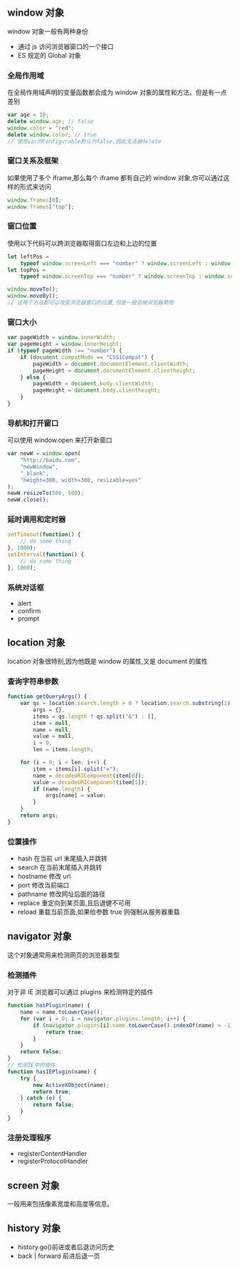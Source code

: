 ## window 对象

window 对象一般有两种身份

-   通过 js 访问浏览器窗口的一个接口
-   ES 规定的 Global 对象

### 全局作用域

在全局作用域声明的变量函数都会成为 window 对象的属性和方法。但是有一点差别

```js
var age = 10;
delete window.age; // false
window.color = "red";
delete window.color; // true
// 使用var的Configurable默认为false,因此无法被delete
```

### 窗口关系及框架

如果使用了多个 iframe,那么每个 iframe 都有自己的 window 对象,你可以通过这样的形式来访问

```js
window.frames[0];
window.frames["top"];
```

### 窗口位置

使用以下代码可以跨浏览器取得窗口左边和上边的位置

```js
let leftPos =
    typeof window.screenLeft === "number" ? window.screenLeft : window.screenX;
let topPos =
    typeof window.screenTop === "number" ? window.screenTop : window.screenY;

window.moveTo();
window.moveBy();
// 这两个方法都可以改变浏览器窗口的位置,但是一般会被浏览器禁用
```

### 窗口大小

```js
var pageWidth = window.innerWidth;
var pageHeight = window.innerHeight;
if (typeof pageWidth !== "number") {
    if (document.compatMode == "CSS1Compat") {
        pageWidth = document.documentElement.clientWidth;
        pageHeight = document.documentElement.clientheight;
    } else {
        pageWidth = document.body.clientWidth;
        pageHeight = document.body.clientheight;
    }
}
```

### 导航和打开窗口

可以使用 window.open 来打开新窗口

```js
var newW = window.open(
    "http://baidu.com",
    "newWindow",
    "_blank",
    "height=300, width=300, resizable=yes"
);
newW.resizeTo(500, 500);
newW.close();
```

### 延时调用和定时器

```js
setTimeout(function() {
    // do some thing
}, 1000);
setInterval(function() {
    // do some thing
}, 1000);
```

### 系统对话框

-   alert
-   confirm
-   prompt

## location 对象

location 对象很特别,因为他既是 window 的属性,又是 document 的属性

### 查询字符串参数

```js
function getQueryArgs() {
    var qs = location.search.length > 0 ? location.search.substring(1) : "",
        args = {},
        items = qs.length ? qs.split("&") : [],
        item = null,
        name = null,
        value = null,
        i = 0,
        len = items.length;

    for (i = 0; i < len; i++) {
        item = items[i].split("=");
        name = decodeURIComponent(item[0]);
        value = decodeURIComponent(item[1]);
        if (name.length) {
            args[name] = value;
        }
    }
    return args;
}
```

### 位置操作

-   hash 在当前 url 末尾插入并跳转
-   search 在当前末尾插入并跳转
-   hostname 修改 url
-   port 修改当前端口
-   pathname 修改网址后面的路径
-   replace 重定向到某页面,且后退健不可用
-   reload 重载当前页面,如果给参数 true 则强制从服务器重载

## navigator 对象

这个对象通常用来检测网页的浏览器类型

### 检测插件

对于非 IE 浏览器可以通过 plugins 来检测特定的插件

```js
function hasPlugin(name) {
    name = name.toLowerCase();
    for (var i = 0; i < navigator.plugins.length; i++) {
        if (navigator.plugins[i].name.toLowerCase().indexOf(name) > -1) {
            return true;
        }
    }
    return false;
}
// 检测IE中的插件
function hasIEPlugin(name) {
    try {
        new ActiveXObject(name);
        return true;
    } catch (e) {
        return false;
    }
}
```

### 注册处理程序

-   registerContentHandler
-   registerProtocolHandler

## screen 对象

一般用来包括像素宽度和高度等信息。

## history 对象

-   history.go()前进或者后退访问历史
-   back | forward 前进后退一页
